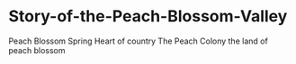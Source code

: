 # Story-of-the-Peach-Blossom-Valley
Peach Blossom Spring Heart of country The Peach Colony the land of peach blossom
